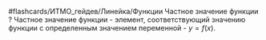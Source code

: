 #flashcards/ИТМО_гейдев/Линейка/Функции
Частное значение функции
?
Частное значение функции - элемент, соответствующий значению функции с определенным значением переменной - $y = f(x)$.
